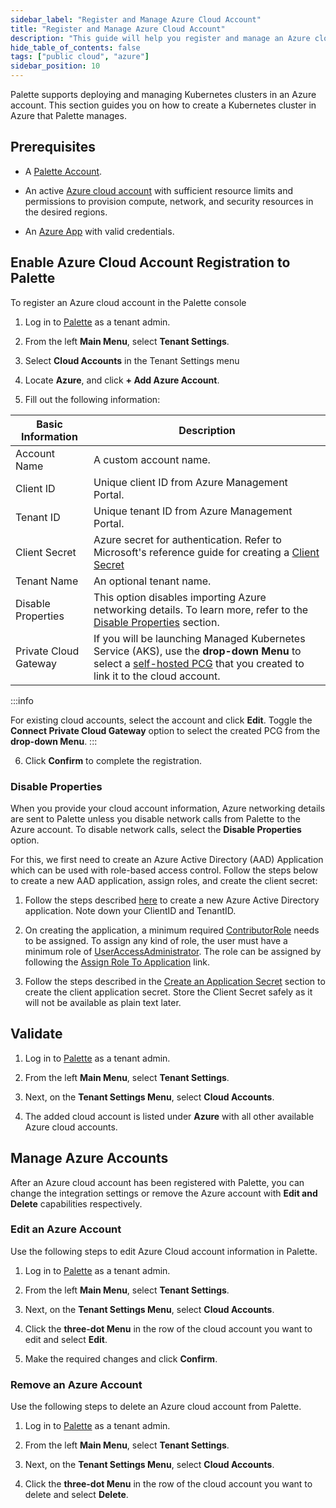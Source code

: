 ```yaml
---
sidebar_label: "Register and Manage Azure Cloud Account"
title: "Register and Manage Azure Cloud Account"
description: "This guide will help you register and manage an Azure cloud account in Palette"
hide_table_of_contents: false
tags: ["public cloud", "azure"]
sidebar_position: 10
---
```


Palette supports deploying and managing Kubernetes clusters in an Azure account. This section guides you on how to create a Kubernetes cluster in Azure that Palette manages.

## Prerequisites

* A [Palette Account](https://console.spectrocloud.com/).

* An active [Azure cloud account](https://portal.azure.com/) with sufficient resource limits and permissions to provision compute, network, and security resources in the desired regions.

* An [Azure App](https://learn.microsoft.com/en-us/azure/app-service/overview) with valid credentials.

## Enable Azure Cloud Account Registration to Palette 

To register an Azure cloud account in the Palette console

1. Log in to [Palette](https://console.spectrocloud.com) as a tenant admin.

2. From the left **Main Menu**, select **Tenant Settings**. 

3. Select **Cloud Accounts** in the Tenant Settings menu 

4. Locate **Azure**, and click **+ Add Azure Account**.

5. Fill out the following information:

|   **Basic Information** |**Description**|
|-------------------------|-----------|
|Account Name| A custom account name.|
|Client ID| Unique client ID from Azure Management Portal.|
|Tenant ID| Unique tenant ID from Azure Management Portal.|
|Client Secret| Azure secret for authentication. Refer to Microsoft's reference guide for creating a [Client Secret](https://docs.microsoft.com/en-us/azure/active-directory/develop/howto-create-service-principal-portal#create-an-azure-active-directory-application) |
|Tenant Name| An optional tenant name.|
|Disable Properties| This option disables importing Azure networking details. To learn more, refer to the [Disable Properties](/clusters/public-cloud/azure/azure-cloud#disableproperties) section. |
|Private Cloud Gateway| If you will be launching Managed Kubernetes Service (AKS), use the **drop-down Menu** to select a [self-hosted PCG](gateways.md) that you created to link it to the cloud account.|

:::info

  For existing cloud accounts, select the account and click **Edit**. Toggle the **Connect Private Cloud Gateway** option to select the created PCG from the **drop-down Menu**.
:::


6. Click **Confirm** to complete the registration.


### Disable Properties  

When you provide your cloud account information, Azure networking details are sent to Palette unless you disable network calls from Palette to the Azure account. To disable network calls, select the **Disable Properties** option.  

For this, we first need to create an Azure Active Directory (AAD) Application which can be used with role-based access control. Follow the steps below to create a new AAD application, assign roles, and create the client secret:


1. Follow the steps described [here](https://docs.microsoft.com/en-us/azure/active-directory/develop/howto-create-service-principal-portal#create-an-azure-active-directory-application) to create a new Azure Active Directory application. Note down your ClientID and TenantID.


2. On creating the application, a minimum required [ContributorRole](https://docs.microsoft.com/en-us/azure/role-based-access-control/built-in-roles#contributor) needs to be assigned. To assign any kind of role, the user must have a minimum role of [UserAccessAdministrator](https://docs.microsoft.com/en-us/azure/role-based-access-control/built-in-roles#user-access-administrator). The role can be assigned by following the [Assign Role To Application](https://docs.microsoft.com/en-us/azure/active-directory/develop/howto-create-service-principal-portal#assign-a-role-to-the-application) link.


3. Follow the steps described in the [Create an Application Secret](https://docs.microsoft.com/en-us/azure/active-directory/develop/howto-create-service-principal-portal#create-a-new-application-secret) section to create the client application secret. Store the Client Secret safely as it will not be available as plain text later.


## Validate

1. Log in to [Palette](https://console.spectrocloud.com) as a tenant admin.

2. From the left **Main Menu**, select **Tenant Settings**. 

3. Next, on the **Tenant Settings Menu**, select **Cloud Accounts**.

4. The added cloud account is listed under **Azure** with all other available Azure cloud accounts. 


## Manage Azure Accounts
After an Azure cloud account has been registered with Palette, you can change the integration settings or remove the Azure account with **Edit and Delete** capabilities respectively.

### Edit an Azure Account

Use the following steps to edit Azure Cloud account information in Palette.

1. Log in to [Palette](https://console.spectrocloud.com) as a tenant admin.

2. From the left **Main Menu**, select **Tenant Settings**.

3. Next, on the **Tenant Settings Menu**, select **Cloud Accounts**.

4. Click the **three-dot Menu** in the row of the cloud account you want to edit and select **Edit**.

5. Make the required changes and click **Confirm**.


### Remove an Azure Account

Use the following steps to delete an Azure cloud account from Palette.

1. Log in to [Palette](https://console.spectrocloud.com) as a tenant admin.

2. From the left **Main Menu**, select **Tenant Settings**.

3. Next, on the **Tenant Settings Menu**, select **Cloud Accounts**.

4. Click the **three-dot Menu** in the row of the cloud account you want to delete and select **Delete**.



